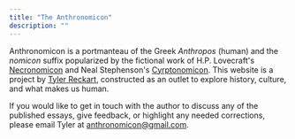 ```yaml
---
title: "The Anthronomicon"
description: ""
---
```

Anthronomicon is a portmanteau of the Greek _Anthropos_ (human) and the _nomicon_ suffix popularized by the fictional work of H.P. Lovecraft's [Necronomicon](https://en.wikipedia.org/wiki/Necronomicon) and Neal Stephenson's [Cyrptonomicon](https://en.wikipedia.org/wiki/Cryptonomicon). This website is a project by [Tyler Reckart](https://tylers.world/), constructed as an outlet to explore history, culture, and what makes us human. 

If you would like to get in touch with the author to discuss any of the published essays, give feedback, or highlight any needed corrections, please email Tyler at [anthronomicon@gmail.com](mailto:anthronomicon@gmail.com).
